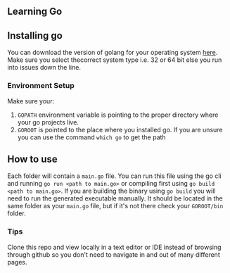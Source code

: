 Learning Go
-----------

## Installing go
You can download the version of golang for your operating system [here](https://golang.org/dl/). Make 
sure you select thecorrect system type i.e. 32 or 64 bit else you run into issues down the line.

### Environment Setup
Make sure your:
1. `GOPATH` environment variable is pointing to the proper directory where your go projects
live.
2. `GOROOT` is pointed to the place where you installed go. If you are unsure you can use the command
`which go` to get the path


## How to use
Each folder will contain a `main.go` file. You can run this file using the go cli
and running `go run <path to main.go>` or compiling first using `go build <path to main.go>`.
If you are building the binary using `go build` you will need to run the generated executable
manually. It should be located in the same folder as your `main.go` file, but if it's not there
check your `GOROOT/bin` folder. 

### Tips
Clone this repo and view locally in a text editor or IDE instead of browsing through github so 
you don't need to navigate in and out of many different pages.